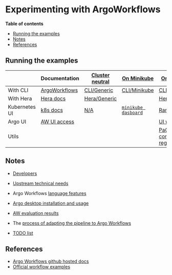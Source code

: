 # Experimenting with ArgoWorkflows

**Table of contents**
<!-- TOC -->

- [Running the examples](#running-the-examples)
- [Notes](#notes)
- [References](#references)

<!-- /TOC -->

## Running the examples

|           | Documentation | [Cluster neutral]() | [On Minikube](On_Minikube_cluster/Readme.md) | [On PaGoDA](On_PaGoDA_cluster/Readme.md) |
|-----------|---------------|---|---|---|
| With CLI  | [ArgoWorkflows]() | [CLI/Generic](With_CLI_Generic/Readme.md)  | [CLI/Minikube](Run_with_CLI_on_Minikube.md) | [CLI/PaGoDA](Run_with_CLI_on_PaGoDA.md) |
| With Hera | [Hera docs](https://hera.readthedocs.io/en/stable/) | [Hera/Generic](With_CLI_Generic/Readme.md)  |    | [Hera/PaGoDA](Run_with_HERA_on_PaGoDA/Readme.md) |
| Kubernetes UI | [k8s docs](https://kubernetes.io/docs/home/) |  [N/A](https://en.wikipedia.org/wiki/N/A) | [`minikube dasboard`](https://minikube.sigs.k8s.io/docs/handbook/dashboard/) | [Rancher UI](https://rancher2.pagoda.os.univ-lyon1.fr/ ) | 
| Argo UI   | [AW UI access](https://argoproj.github.io/argo-workflows/argo-server/#access-the-argo-workflows-ui) |  |  | [UI website](https://argowf.pagoda.os.univ-lyon1.fr/) |
| Utils     |  |  |  | [PaGoDa container registry](https://harbor.pagoda.os.univ-lyon1.fr/) | 


## Notes

* [Developers](Developers.md)
* [Upstream technical needs](Workflow_technical_needs.md)
* Argo Workflows [language features](Language_features.md)
* [Argo desktop installation and usage](Installation.md)

* [AW evaluation results](Evaluation_result.md)
* The [process of adapting the pipeline to Argo Workflows](Doc/AdaptationToArgoWorflows.md)
* [TODO list](Todo.md)

## References

* [Argo Workflows github hosted docs](https://argoproj.github.io/argo-workflows/)
* [Official workflow examples](https://github.com/argoproj/argo-workflows/tree/master/examples)
